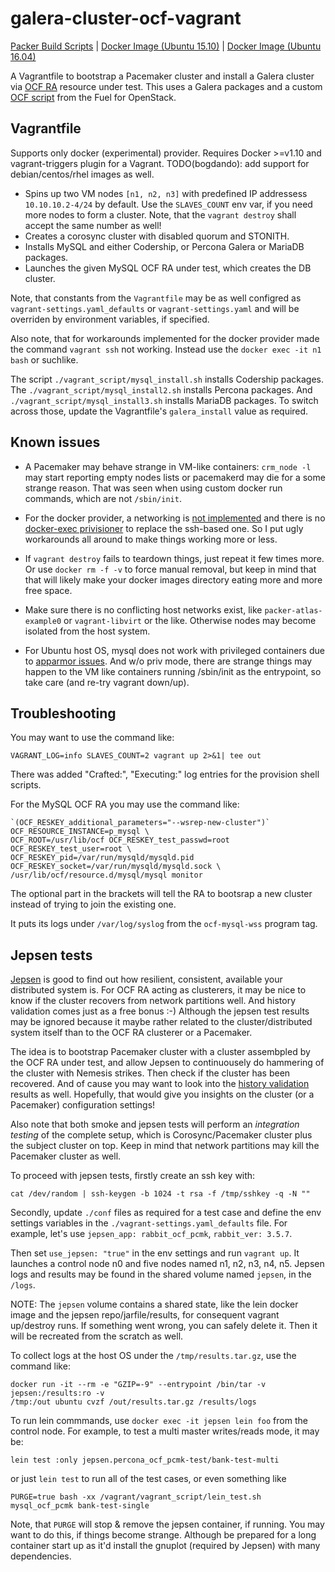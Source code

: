 # galera-cluster-ocf-vagrant

[Packer Build Scripts](https://github.com/bogdando/packer-atlas-example)
| [Docker Image (Ubuntu 15.10)](https://hub.docker.com/r/bogdando/pacemaker-cluster-ocf-wily/)
| [Docker Image (Ubuntu 16.04)](https://hub.docker.com/r/bogdando/pacemaker-cluster-ocf-xenial/)

A Vagrantfile to bootstrap a Pacemaker cluster and install a Galera cluster via
[OCF RA](http://www.linux-ha.org/wiki/OCF_Resource_Agents) resource under test.
This uses a Galera packages and a custom
[OCF script](https://github.com/openstack/fuel-library/blob/master/files/fuel-ha-utils/ocf/mysql-wss) from the Fuel for OpenStack.

## Vagrantfile

Supports only docker (experimental) provider.
Requires Docker >=v1.10 and vagrant-triggers plugin for a Vagrant.
TODO(bogdando): add support for debian/centos/rhel images as well.

* Spins up two VM nodes ``[n1, n2, n3]`` with predefined IP addressess
  ``10.10.10.2-4/24`` by default. Use the ``SLAVES_COUNT`` env var, if you need
  more nodes to form a cluster. Note, that the ``vagrant destroy`` shall accept
  the same number as well!
* Creates a corosync cluster with disabled quorum and STONITH.
* Installs MySQL and either Codership, or Percona Galera or MariaDB packages.
* Launches the given MySQL OCF RA under test, which creates the DB cluster.

Note, that constants from the ``Vagrantfile`` may be as well configred as
``vagrant-settings.yaml_defaults`` or ``vagrant-settings.yaml`` and will be
overriden by environment variables, if specified.

Also note, that for workarounds implemented for the docker provider made
the command ``vagrant ssh`` not working. Instead use the
``docker exec -it n1 bash`` or suchlike.

The script `./vagrant_script/mysql_install.sh` installs Codership packages.
The `./vagrant_script/mysql_install2.sh` installs Percona packages. And
`./vagrant_script/mysql_install3.sh` installs MariaDB packages. To switch
across those, update the Vagrantfile's `galera_install` value as required.

## Known issues

* A Pacemaker may behave strange in VM-like containers: ``crm_node -l`` may start
  reporting empty nodes lists or pacemakerd may die for a some strange reason.
  That was seen when using custom docker run commands, which are not ``/sbin/init``.

* For the docker provider, a networking is [not implemented](https://github.com/mitchellh/vagrant/issues/6667)
  and there is no [docker-exec privisioner](https://github.com/mitchellh/vagrant/issues/4179)
  to replace the ssh-based one. So I put ugly workarounds all around to make
  things working more or less.

* If ``vagrant destroy`` fails to teardown things, just repeat it few times more.
  Or use ``docker rm -f -v`` to force manual removal, but keep in mind that
  that will likely make your docker images directory eating more and more free
  space.

* Make sure there is no conflicting host networks exist, like
  ``packer-atlas-example0`` or ``vagrant-libvirt`` or the like. Otherwise nodes may
  become isolated from the host system.

* For Ubuntu host OS, mysql does not work with privileged containers due to [apparmor
  issues](https://github.com/docker/docker/issues/5490). And w/o priv mode, there
  are strange things may happen to the VM like containers running /sbin/init as
  the entrypoint, so take care (and re-try vagrant down/up).

## Troubleshooting

You may want to use the command like:
```
VAGRANT_LOG=info SLAVES_COUNT=2 vagrant up 2>&1| tee out
```

There was added "Crafted:", "Executing:" log entries for the
provision shell scripts.

For the MySQL OCF RA you may use the command like:
```
`(OCF_RESKEY_additional_parameters="--wsrep-new-cluster")` OCF_RESOURCE_INSTANCE=p_mysql \
OCF_ROOT=/usr/lib/ocf OCF_RESKEY_test_passwd=root OCF_RESKEY_test_user=root \
OCF_RESKEY_pid=/var/run/mysqld/mysqld.pid OCF_RESKEY_socket=/var/run/mysqld/mysqld.sock \
/usr/lib/ocf/resource.d/mysql/mysql monitor
```

The optional part in the brackets will tell the RA to bootsrap a new cluster instead
of trying to join the existing one.

It puts its logs under ``/var/log/syslog`` from the `ocf-mysql-wss` program tag.

## Jepsen tests

[Jepsen](https://github.com/aphyr/jepsen) is good to find out how resilient,
consistent, available your distributed system is. For OCF RA acting as
clusterers, it may be nice to know if the cluster recovers from network
partitions well. And history validation comes just as a free bonus :-)
Although the jepsen test results may be ignored because it maybe rather
related to the cluster/distributed system itself than to the OCF RA clusterer
or a Pacemaker.

The idea is to bootstrap Pacemaker cluster with a cluster assembpled by the
OCF RA under test, and allow Jepsen to continuousely do hammering of the cluster
with Nemesis strikes. Then check if the cluster has been recovered. And of cause
you may want to look into the
[history validation](https://aphyr.com/posts/314-computational-techniques-in-knossos)
results as well. Hopefully, that would give you insights on the cluster
(or a Pacemaker) configuration settings!

Also note that both smoke and jepsen tests will perform an *integration testing*
of the complete setup, which is Corosync/Pacemaker cluster plus the subject
cluster on top. Keep in mind that network partitions may kill the Pacemaker
cluster as well.

To proceed with jepsen tests, firstly create an ssh key with:
```
cat /dev/random | ssh-keygen -b 1024 -t rsa -f /tmp/sshkey -q -N ""
```
Secondly, update `./conf` files as required for a test case and define the env
settings variables in the `./vagrant-settings.yaml_defaults` file. For example,
let's use `jepsen_app: rabbit_ocf_pcmk`, `rabbit_ver: 3.5.7`.

Then set `use_jepsen: "true"` in the env settings  and run ``vagrant up``.
It launches a control node n0 and five nodes named n1, n2, n3, n4, n5. Jepsen logs
and results may be found in the shared volume named `jepsen`, in the `/logs`.

NOTE: The `jepsen` volume contains a shared state, like the lein docker image and
the jepsen repo/jarfile/results, for consequent vagrant up/destroy runs. If
something went wrong, you can safely delete it. Then it will be recreated from the
scratch as well.

To collect logs at the host OS under the `/tmp/results.tar.gz`, use the command like:
```
docker run -it --rm -e "GZIP=-9" --entrypoint /bin/tar -v jepsen:/results:ro -v
/tmp:/out ubuntu cvzf /out/results.tar.gz /results/logs
```

To run lein commmands, use ``docker exec -it jepsen lein foo`` from the control node.
For example, to test a multi master writes/reads mode, it may be:
```
lein test :only jepsen.percona_ocf_pcmk-test/bank-test-multi
```
or just ``lein test`` to run all of the test cases, or even something like
```
PURGE=true bash -xx /vagrant/vagrant_script/lein_test.sh mysql_ocf_pcmk bank-test-single
```
Note, that `PURGE` will stop & remove the jepsen container, if running. You may
want to do this, if things become strange. Although be prepared for a long
container start up as it'd install the gnuplot (required by Jepsen) with many dependencies.
